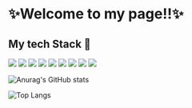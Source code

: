 # ✨Welcome to my page!!✨
## My tech Stack 📕
<div>
  <img src="https://img.shields.io/badge/Java-007396?style=plastic&logo=Java&logoColor=white"/>
  <img src="https://img.shields.io/badge/Spring Boot-6DB33F?style=plastic&logo=Spring Boot&logoColor=white"/>
  <img src="https://img.shields.io/badge/MySQL-4479A1?style=plastic&logo=MySQL&logoColor=white"/>
  <img src="https://img.shields.io/badge/HTML5-E34F26?style=plastic&logo=HTML5&logoColor=white"/>
  <img src="https://img.shields.io/badge/CSS3-1572B6?style=plastic&logo=CSS3&logoColor=white"/>
  <img src="https://img.shields.io/badge/Javascript-F7DF1E?style=plastic&logo=JavaScript&logoColor=white"/>
  <img src="https://img.shields.io/badge/jQuery-0769AD?style=plastic&logo=jQuery&logoColor=white"/>
  <img src="https://img.shields.io/badge/NodeJS-339933?style=plastic&logo=Node.js&logoColor=white"/>
  <img src="https://img.shields.io/badge/Bootstrap-7952B3?style=plastic&logo=Bootstrap&logoColor=white"/>
</div>

![Anurag's GitHub stats](https://github-readme-stats.vercel.app/api?username=hyeon330&show_icons=true&theme=tokyonight)

![Top Langs](https://github-readme-stats.vercel.app/api/top-langs/?username=hyeon330&layout=compact&theme=tokyonight)
  
  


<!--
**Hyeon330/hyeon330** is a ✨ _special_ ✨ repository because its `README.md` (this file) appears on your GitHub profile.

Here are some ideas to get you started:

- 🔭 I’m currently working on ...
- 🌱 I’m currently learning ...
- 👯 I’m looking to collaborate on ...
- 🤔 I’m looking for help with ...
- 💬 Ask me about ...
- 📫 How to reach me: ...
- 😄 Pronouns: ...
- ⚡ Fun fact: ...
-->
